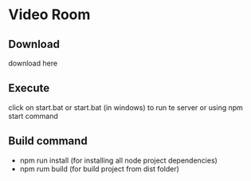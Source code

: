 # Video Room

## Download

download here

## Execute

click on start.bat or start.bat (in windows) to run te server
or using npm start command

## Build command

- npm run install (for installing all node project dependencies)
- npm rum build (for build project from dist folder)

